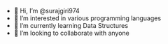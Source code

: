 - 👋 Hi, I’m @surajgiri974
- 👀 I’m interested in various programming languages
- 🌱 I’m currently learning Data Structures
- 💞️ I’m looking to collaborate with anyone 


<!---
surajgiri974/surajgiri974 is a ✨ special ✨ repository because its `README.md` (this file) appears on your GitHub profile.
You can click the Preview link to take a look at your changes.
--->
